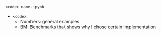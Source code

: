 `<code>_name.ipynb`

* `<code>`:
    * Numbers: general examples
    * BM: Benchmarks that shows why I chose certain implementation